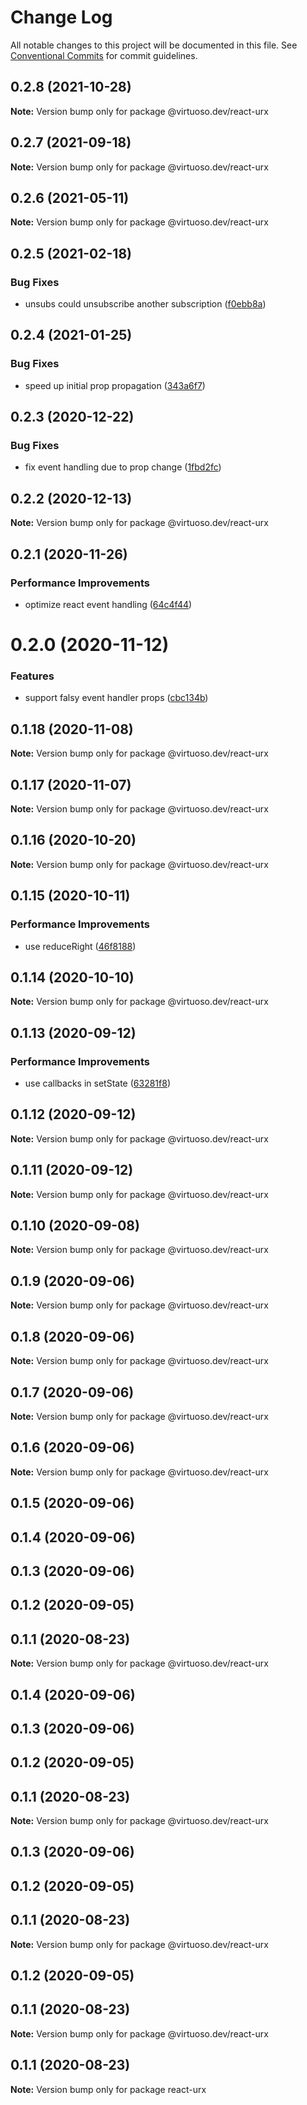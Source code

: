 # Change Log

All notable changes to this project will be documented in this file.
See [Conventional Commits](https://conventionalcommits.org) for commit guidelines.

## 0.2.8 (2021-10-28)

**Note:** Version bump only for package @virtuoso.dev/react-urx





## 0.2.7 (2021-09-18)

**Note:** Version bump only for package @virtuoso.dev/react-urx





## 0.2.6 (2021-05-11)

**Note:** Version bump only for package @virtuoso.dev/react-urx





## 0.2.5 (2021-02-18)


### Bug Fixes

* unsubs could unsubscribe another subscription ([f0ebb8a](https://github.com/virtuoso-dev/urx/commit/f0ebb8a50dbf1a1aed12a02d590d7313e178442d))





## 0.2.4 (2021-01-25)


### Bug Fixes

* speed up initial prop propagation ([343a6f7](https://github.com/virtuoso-dev/urx/commit/343a6f7db3cdcffa31daa8439757852d8f34a9d6))





## 0.2.3 (2020-12-22)


### Bug Fixes

* fix event handling due to prop change ([1fbd2fc](https://github.com/virtuoso-dev/urx/commit/1fbd2fc643c63c183a4f847b6d8841bb4fc62887))





## 0.2.2 (2020-12-13)

**Note:** Version bump only for package @virtuoso.dev/react-urx





## 0.2.1 (2020-11-26)


### Performance Improvements

* optimize react event handling ([64c4f44](https://github.com/virtuoso-dev/urx/commit/64c4f44c1689b6cf3f82ab82371c530d24bbcde6))





# 0.2.0 (2020-11-12)


### Features

* support falsy event handler props ([cbc134b](https://github.com/virtuoso-dev/urx/commit/cbc134b5e6f25cc2e37da536c2abc94e6f58ef3d))





## 0.1.18 (2020-11-08)

**Note:** Version bump only for package @virtuoso.dev/react-urx





## 0.1.17 (2020-11-07)

**Note:** Version bump only for package @virtuoso.dev/react-urx





## 0.1.16 (2020-10-20)

**Note:** Version bump only for package @virtuoso.dev/react-urx





## 0.1.15 (2020-10-11)


### Performance Improvements

* use reduceRight ([46f8188](https://github.com/virtuoso-dev/urx/commit/46f818805da55b5fdf49fed2774a5eea9deb27cf))





## 0.1.14 (2020-10-10)

**Note:** Version bump only for package @virtuoso.dev/react-urx





## 0.1.13 (2020-09-12)


### Performance Improvements

* use callbacks in setState ([63281f8](https://github.com/virtuoso-dev/urx/commit/63281f80614e070bcbfdbbb414d1566ffb83569b))





## 0.1.12 (2020-09-12)

**Note:** Version bump only for package @virtuoso.dev/react-urx





## 0.1.11 (2020-09-12)

**Note:** Version bump only for package @virtuoso.dev/react-urx





## 0.1.10 (2020-09-08)

**Note:** Version bump only for package @virtuoso.dev/react-urx





## 0.1.9 (2020-09-06)

**Note:** Version bump only for package @virtuoso.dev/react-urx





## 0.1.8 (2020-09-06)

**Note:** Version bump only for package @virtuoso.dev/react-urx





## 0.1.7 (2020-09-06)

**Note:** Version bump only for package @virtuoso.dev/react-urx





## 0.1.6 (2020-09-06)

**Note:** Version bump only for package @virtuoso.dev/react-urx





## 0.1.5 (2020-09-06)



## 0.1.4 (2020-09-06)



## 0.1.3 (2020-09-06)



## 0.1.2 (2020-09-05)



## 0.1.1 (2020-08-23)

**Note:** Version bump only for package @virtuoso.dev/react-urx





## 0.1.4 (2020-09-06)



## 0.1.3 (2020-09-06)



## 0.1.2 (2020-09-05)



## 0.1.1 (2020-08-23)

**Note:** Version bump only for package @virtuoso.dev/react-urx





## 0.1.3 (2020-09-06)



## 0.1.2 (2020-09-05)



## 0.1.1 (2020-08-23)

**Note:** Version bump only for package @virtuoso.dev/react-urx





## 0.1.2 (2020-09-05)



## 0.1.1 (2020-08-23)

**Note:** Version bump only for package @virtuoso.dev/react-urx





## 0.1.1 (2020-08-23)

**Note:** Version bump only for package react-urx
